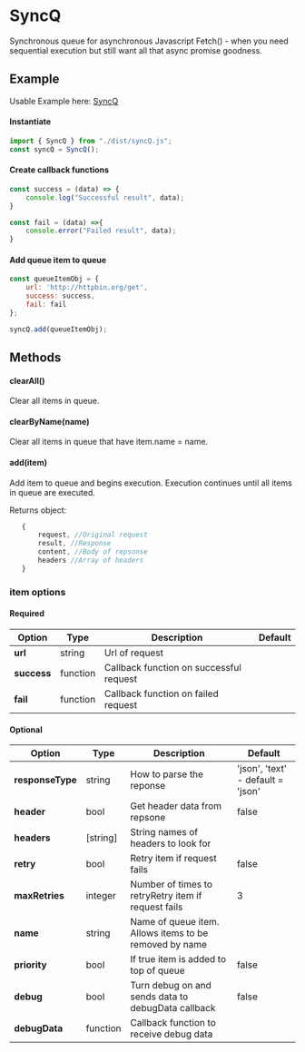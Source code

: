 # SyncQ

Synchronous queue for asynchronous Javascript Fetch() - when you need sequential execution but still want all that async promise goodness.

## Example
Usable Example here:  [SyncQ](https://sync-q.vercel.app/)

#### Instantiate

```.js
import { SyncQ } from "./dist/syncQ.js";
const syncQ = SyncQ();

```

#### Create callback functions

```.js
const success = (data) => {
    console.log("Successful result", data);
}

const fail = (data) =>{
    console.error("Failed result", data);
}
```

#### Add queue item to queue

```.js
const queueItemObj = {
    url: 'http://httpbin.org/get',
    success: success,
    fail: fail
};

syncQ.add(queueItemObj);
```

## Methods

#### clearAll()

Clear all items in queue.

#### clearByName(name)

Clear all items in queue that have item.name = name.

#### add(item)

Add item to queue and begins execution. Execution continues until all items in queue are executed.

Returns object:

```.js
   {
       request, //Original request
       result, //Response
       content, //Body of repsonse
       headers //Array of headers
   }
```

### item options

#### Required

| Option      | Type     | Description                             | Default |
| ----------- | -------- | --------------------------------------- | ------- |
| **url**     | string   | Url of request                          |         |
| **success** | function | Callback function on successful request |         |
| **fail**    | function | Callback function on failed request     |         |

#### Optional

| Option           | Type     | Description                                            | Default                           |
| ---------------- | -------- | ------------------------------------------------------ | --------------------------------- |
| **responseType** | string   | How to parse the reponse                               | 'json', 'text' - default = 'json' |
| **header**       | bool     | Get header data from repsone                           | false                             |
| **headers**      | [string] | String names of headers to look for                    |                                   |
| **retry**        | bool     | Retry item if request fails                            | false                             |
| **maxRetries**   | integer  | Number of times to retryRetry item if request fails    | 3                                 |
| **name**         | string   | Name of queue item. Allows items to be removed by name |                                   |
| **priority**     | bool     | If true item is added to top of queue                  | false                             |
| **debug**        | bool     | Turn debug on and sends data to debugData callback     | false                             |
| **debugData**    | function | Callback function to receive debug data                |                                   |
